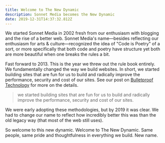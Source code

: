 ```yaml
---
title: Welcome to The New Dynamic
description: Sonnet Media becomes the New Dynamic
date: 2019-12-31T14:37:32.812Z
---
```


We started Sonnet Media in 2002 fresh from our enthusiasm with blogging and the rise of a better web. Sonnet Media's name—besides reflecting our enthusiasm for arts & culture—recognized the idea of "Code is Poetry" of a sort, or more specifically that both code and poetry have structure yet both are more beautiful when one breaks the rules a bit. 

Fast forward to 2013. This is the year we threw out the rule book entirely. We fundamentally changed the way we build websites. In short, we started building sites that are fun for us to build and radically improve the performance, security and cost of our sites. See our post on [Bulletproof Technology](/article/simplicity-speed-security-savings-benefits-of-jamstack-technology/) for more on the details.

> we started building sites that are fun for us to build and radically improve the performance, security and cost of our sites.

We were early adopting these methodologies, but by 2019 it was clear. We had to change our name to reflect how incredibly better this was than the old legacy way (that most of the web still uses). 

So welcome to this new dynamic. Welcome to The New Dynamic. Same people, same pride and thoughtfulness in everything we build. New name.